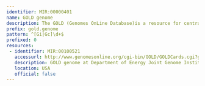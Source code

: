 ```yaml
---
identifier: MIR:00000401
name: GOLD genome
description: The GOLD (Genomes OnLine Database)is a resource for centralized monitoring of genome and metagenome projects worldwide. It stores information on complete and ongoing projects, along with their associated metadata. This collection references the sequencing status of individual genomes.
prefix: gold.genome
pattern: ^[Gi|Gc]\d+$
prefixed: 0
resources:
 - identifier: MIR:00100521
   accessurl: http://www.genomesonline.org/cgi-bin/GOLD/GOLDCards.cgi?goldstamp=
   description: GOLD genome at Department of Energy Joint Genome Institute
   location: USA
   official: false
---
```

